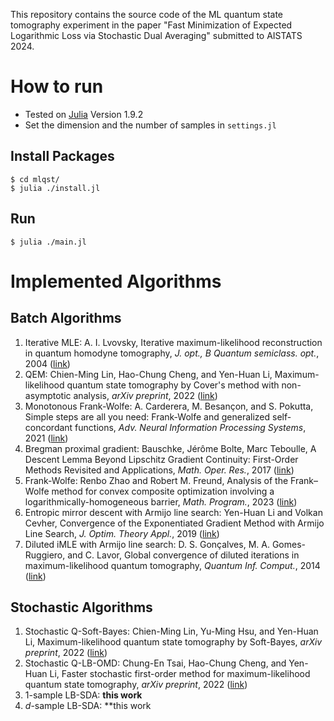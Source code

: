 This repository contains the source code of the ML quantum state tomography experiment in the paper "Fast Minimization of Expected Logarithmic Loss via Stochastic Dual Averaging" submitted to AISTATS 2024.

# How to run
- Tested on [Julia](https://julialang.org) Version 1.9.2
- Set the dimension and the number of samples in `settings.jl`
## Install Packages
```
$ cd mlqst/
$ julia ./install.jl
```
## Run
```
$ julia ./main.jl
```

# Implemented Algorithms
## Batch Algorithms
1. Iterative MLE: A. I. Lvovsky, Iterative maximum-likelihood reconstruction in quantum homodyne tomography, *J. opt., B Quantum semiclass. opt.*, 2004 ([link](https://arxiv.org/abs/quant-ph/0311097))
2. QEM: Chien-Ming Lin, Hao-Chung Cheng, and Yen-Huan Li, Maximum-likelihood quantum state tomography by Cover's method with non-asymptotic analysis, *arXiv preprint*, 2022 ([link](https://arxiv.org/abs/2110.00747))
3. Monotonous Frank-Wolfe: A. Carderera, M. Besançon, and S. Pokutta, Simple steps are all you need: Frank-Wolfe and generalized self-concordant functions, *Adv. Neural Information Processing Systems*, 2021 ([link](https://proceedings.neurips.cc/paper/2021/hash/2b323d6eb28422cef49b266557dd31ad-Abstract.html))
4. Bregman proximal gradient: Bauschke, Jérôme Bolte, Marc Teboulle, A Descent Lemma Beyond Lipschitz Gradient Continuity: First-Order Methods Revisited and Applications, *Math. Oper. Res.*, 2017 ([link](https://pubsonline.informs.org/doi/abs/10.1287/moor.2016.0817))
5. Frank-Wolfe: Renbo Zhao and Robert M. Freund, Analysis of the Frank–Wolfe method for convex composite optimization involving a logarithmically-homogeneous barrier, *Math. Program.*, 2023 ([link](https://link.springer.com/article/10.1007/s10107-022-01820-9))
6. Entropic mirror descent with Armijo line search: Yen-Huan Li and Volkan Cevher, Convergence of the Exponentiated Gradient Method with Armijo Line Search, *J. Optim. Theory Appl.*, 2019 ([link](https://link.springer.com/article/10.1007/s10957-018-1428-9))
7. Diluted iMLE with Armijo line search: D. S. Gonçalves, M. A. Gomes-Ruggiero, and C. Lavor, Global convergence of diluted iterations in maximum-likelihood quantum tomography, *Quantum Inf. Comput.*, 2014 ([link](https://arxiv.org/abs/1306.3057))
## Stochastic Algorithms
1. Stochastic Q-Soft-Bayes: Chien-Ming Lin, Yu-Ming Hsu, and Yen-Huan Li, Maximum-likelihood quantum state tomography by Soft-Bayes, *arXiv preprint*, 2022 ([link](https://arxiv.org/abs/2012.15498))
2. Stochastic Q-LB-OMD: Chung-En Tsai, Hao-Chung Cheng, and Yen-Huan Li, Faster stochastic first-order method for maximum-likelihood quantum state tomography, *arXiv preprint*, 2022 ([link](https://arxiv.org/abs/2211.12880))
3. 1-sample LB-SDA: **this work**
4. $d$-sample LB-SDA: **this work